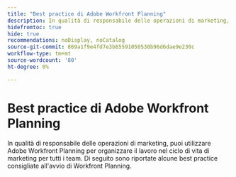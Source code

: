 ```yaml
---
title: "Best practice di Adobe Workfront Planning"
description: In qualità di responsabile delle operazioni di marketing, puoi utilizzare Adobe Workfront Planning per organizzare il lavoro nel ciclo di vita di marketing per tutti i team. Di seguito sono riportate alcune best practice consigliate all'avvio di Workfront Planning.
hidefromtoc: true
hide: true
recommendations: noDisplay, noCatalog
source-git-commit: 869a1f9e4fd7e3b65591050530b96d6dae9e230c
workflow-type: tm+mt
source-wordcount: '80'
ht-degree: 0%

---
```



# Best practice di Adobe Workfront Planning

<!-- add to TOC and mini TOC-->

In qualità di responsabile delle operazioni di marketing, puoi utilizzare Adobe Workfront Planning per organizzare il lavoro nel ciclo di vita di marketing per tutti i team. Di seguito sono riportate alcune best practice consigliate all&#39;avvio di Workfront Planning.